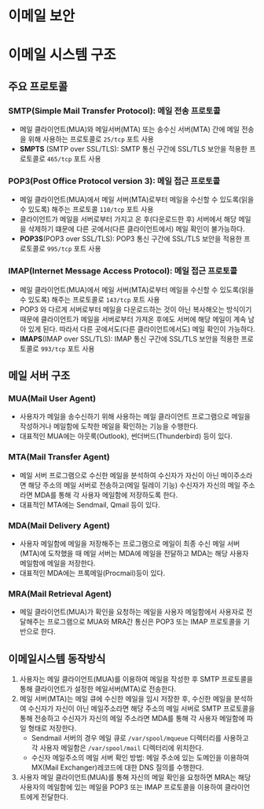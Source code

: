 # 이메일 보안
# 이메일 시스템 구조
<!-- # 인터넷 이메일 시스템 동작방식 이미지 -->
<!-- # 메일 서버 구조 이미지 -->


## 주요 프로토콜
### SMTP(Simple Mail Transfer Protocol): 메일 전송 프로토콜
* 메일 클라이언트(MUA)와 메일서버(MTA) 또는 송수신 서버(MTA) 간에 메일 전송을 위해 사용하는 프로토콜로 `25/tcp` 포트 사용
* __SMPTS__ (SMTP over SSL/TLS): SMTP 통신 구간에 SSL/TLS 보안을 적용한 프로토콜로 `465/tcp` 포트 사용


### POP3(Post Office Protocol version 3): 메일 접근 프로토콜
* 메일 클라이언트(MUA)에서 메일 서버(MTA)로부터 메일을 수신할 수 있도록(읽을 수 있도록) 해주는 프로토콜 `110/tcp` 포트 사용
* 클라이언트가 메일을 서버로부터 가지고 온 후(다운로드한 후) 서버에서 해당 메일을 삭제하기 떄문에 다른 곳에서(다른 클라이언트에서) 메일 확인이 불가능하다. 
* __POP3S__(POP3 over SSL/TLS): POP3 통신 구간에 SSL/TLS 보안을 적용한 프로토콜로 `995/tcp` 포트 사용

### IMAP(Internet Message Access Protocol): 메일 접근 프로토콜
* 메일 클라이언트(MUA)에서 메일 서버(MTA)로부터 메일을 수신할 수 있도록(읽을 수 있도록) 해주는 프로토콜로 `143/tcp` 포트 사용
* POP3 와 다르게 서버로부터 메일을 다운로드하는 것이 아닌 복사해오는 방식이기 때문에 클라이언트가 메일을 서버로부터 가져온 후에도 서버에 해당 메일이 계속 남아 있게 된다. 따라서 다른 곳에서도(다른 클라이언트에서도) 메일 확인이 가능하다. 
* __IMAPS__(IMAP over SSL/TLS): IMAP 통신 구간에 SSL/TLS 보안을 적용한 프로토콜로 `993/tcp` 포트 사용


## 메일 서버 구조

### MUA(Mail User Agent)
* 사용자가 메일을 송수신하기 위해 사용하는 메일 클라이언트 프로그램으로 메일을 작성하거나 메일함에 도착한 메일을 확인하는 기능을 수행한다. 
* 대표적인 MUA에는 아웃룩(Outlook), 썬더버드(Thunderbird) 등이 있다. 

### MTA(Mail Transfer Agent)
* 메일 서버 프로그램으로 수신한 메일을 분석하여 수신자가 자신이 아닌 메이주소라면 해당 주소의 메일 서버로 전송하고(메일 릴레이 기능) 수신자가 자신의 메일 주소라면 MDA를 통해 각 사용자 메일함에 저장하도록 한다. 
* 대표적인 MTA에는 Sendmail, Qmail 등이 있다. 

### MDA(Mail Delivery Agent)
* 사용자 메일함에 메일을 저장해주는 프로그램으로 메일이 최종 수신 메일 서버(MTA)에 도착했을 때 메일 서버는 MDA에 메일을 전달하고 MDA는 해당 사용자 메일함에 메일을 저장한다. 
* 대표적인 MDA에는 프록메일(Procmail)등이 있다. 

### MRA(Mail Retrieval Agent)
* 메일 클라이언트(MUA)가 확인을 요청하는 메일을 사용자 메일함에서 사용자로 전달해주는 프로그램으로 MUA와 MRA간 통신은 POP3 또는 IMAP 프로토콜을 기반으로 한다. 


## 이메일시스템 동작방식
1. 사용자는 메일 클라이언트(MUA)를 이용하여 메일을 작성한 후 SMTP 프로토콜을 통해 클라이언트가 설정한 메일서버(MTA)로 전송한다. 
2. 메일 서버(MTA)는 메일 큐에 수신한 메일을 임시 저장한 후, 수신한 메일을 분석하여 수신자가 자신이 아닌 메일주소라면 해당 주소의 메일 서버로 SMTP 프로토콜을 통해 전송하고 수신자가 자신의 메일 주소라면 MDA를 통해 각 사용자 메일함에 파일 형태로 저장한다. 
	* Sendmail 서버의 경우 메일 큐로 `/var/spool/mqueue` 디렉터리를 사용하고 각 사용자 메일함은 `/var/spool/mail` 디렉터리에 위치한다. 
	* 수신자 메일주소의 메일 서버 확인 방법: 메일 주소에 있는 도메인을 이용하여 MX(Mail Exchanger)레코드에 대한 DNS 질의를 수행한다. 
3. 사용자 메일 클라이언트(MUA)를 통해 자신의 메일 확인을 요청하면 MRA는 해당 사용자의 메일함에 있는 메일을 POP3 또는 IMAP 프로토콜을 이용하여 클라이언트에게 전달한다. 





